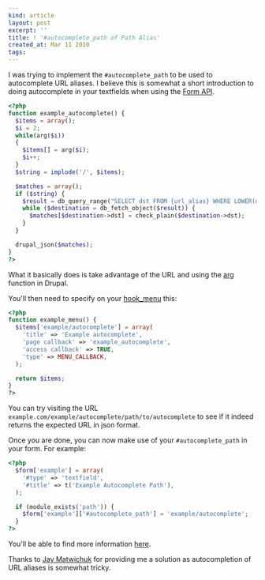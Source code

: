 ```yaml
---
kind: article
layout: post
excerpt: ''
title: ! '#autocomplete_path of Path Alias'
created_at: Mar 11 2010
tags: 
---
```

I was trying to implement the <code>#autocomplete_path</code> to be used to autocomplete URL aliases. I believe this is somewhat a short introduction to doing autocomplete in your textfields when using the [Form API](http://api.drupal.org/api/drupal/developer--topics--forms_api_reference.html).

~~~ php
<?php
function example_autocomplete() {
  $items = array();
  $i = 2;
  while(arg($i))
  {
    $items[] = arg($i);
    $i++;
  }
  $string = implode('/', $items);

  $matches = array();
  if ($string) {
    $result = db_query_range("SELECT dst FROM {url_alias} WHERE LOWER(dst) LIKE LOWER ('%s%%')", $string, 0, 10);
    while ($destination = db_fetch_object($result)) {
      $matches[$destination->dst] = check_plain($destination->dst);
    }
  }

  drupal_json($matches);
}
?>
~~~

What it basically does is take advantage of the URL and using the [arg](http://api.drupal.org/api/function/arg) function in Drupal.

You'll then need to specify on your [hook_menu](http://api.drupal.org/api/function/hook_menu/6) this:

~~~ php
<?php
function example_menu() {
  $items['example/autocomplete'] = array(  
    'title' => 'Example autocomplete',
    'page callback' => 'example_autocomplete',  
    'access callback' => TRUE,
    'type' => MENU_CALLBACK,
  );

  return $items;
}
?>
~~~

You can try visiting the URL <code>example.com/example/autocomplete/path/to/autocomplete</code> to see if it indeed returns the expected URL in json format.

Once you are done, you can now make use of your <code>#autocomplete_path</code> in your form. For example:

~~~ php
<?php
  $form['example'] = array(
    '#type' => 'textfield',
    '#title' => t('Example Autocomplete Path'),
  );

  if (module_exists('path')) {
    $form['example']['#autocomplete_path'] = 'example/autocomplete';
  }
?>
~~~

You'll be able to find more information [here](http://api.drupal.org/api/drupal/developer--topics--forms_api_reference.html#autocomplete_path).

Thanks to [Jay Matwichuk](http://drupal.org/user/324696) for providing me a solution as autocompletion of URL aliases is somewhat tricky.